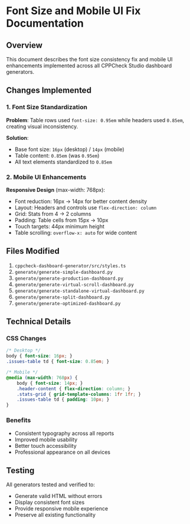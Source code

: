 # Font Size and Mobile UI Fix Documentation

## Overview

This document describes the font size consistency fix and mobile UI enhancements implemented across all CPPCheck Studio dashboard generators.

## Changes Implemented

### 1. Font Size Standardization

**Problem**: Table rows used `font-size: 0.95em` while headers used `0.85em`, creating visual inconsistency.

**Solution**:
- Base font size: `16px` (desktop) / `14px` (mobile)
- Table content: `0.85em` (was `0.95em`)
- All text elements standardized to `0.85em`

### 2. Mobile UI Enhancements

**Responsive Design** (max-width: 768px):
- Font reduction: 16px → 14px for better content density
- Layout: Headers and controls use `flex-direction: column`
- Grid: Stats from 4 → 2 columns
- Padding: Table cells from 15px → 10px
- Touch targets: 44px minimum height
- Table scrolling: `overflow-x: auto` for wide content

## Files Modified

1. `cppcheck-dashboard-generator/src/styles.ts`
2. `generate/generate-simple-dashboard.py`
3. `generate/generate-production-dashboard.py`
4. `generate/generate-virtual-scroll-dashboard.py`
5. `generate/generate-standalone-virtual-dashboard.py`
6. `generate/generate-split-dashboard.py`
7. `generate/generate-optimized-dashboard.py`

## Technical Details

### CSS Changes
```css
/* Desktop */
body { font-size: 16px; }
.issues-table td { font-size: 0.85em; }

/* Mobile */
@media (max-width: 768px) {
    body { font-size: 14px; }
    .header-content { flex-direction: column; }
    .stats-grid { grid-template-columns: 1fr 1fr; }
    .issues-table td { padding: 10px; }
}
```

### Benefits
- Consistent typography across all reports
- Improved mobile usability
- Better touch accessibility
- Professional appearance on all devices

## Testing
All generators tested and verified to:
- Generate valid HTML without errors
- Display consistent font sizes
- Provide responsive mobile experience
- Preserve all existing functionality